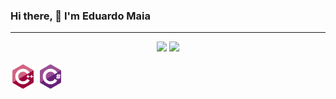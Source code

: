 ### Hi there, 👋 I'm Eduardo Maia

<!--
**edumaia87/edumaia87** is a ✨ _special_ ✨ repository because its `README.md` (this file) appears on your GitHub profile.

Here are some ideas to get you started:

- 🔭 I’m currently working on ...
- 🌱 I’m currently learning ...
- 👯 I’m looking to collaborate on ...
- 🤔 I’m looking for help with ...
- 💬 Ask me about ...
- 📫 How to reach me: ...
- 😄 Pronouns: ...
- ⚡ Fun fact: ...
-->
---
<div align="center" style="display: inline_block">
<img height="160em" src="https://github-readme-stats.vercel.app/api?username=edumaia87&show_icons=true&theme=dracula&include_all_commits=true&count_private=true"/>
<img height="160em" src="https://github-readme-stats.vercel.app/api/top-langs/?username=edumaia87&layout=compact&langs_count=7&theme=dracula"/>
</div>

<div style="display: inline_block"><br>
  <!--  <img align="center" alt="HTML Icon" height="30" width="40" src="https://raw.githubusercontent.com/devicons/devicon/master/icons/html5/html5-original.svg"> 
    <img align="center" alt="CSS Icon" height="30" width="40" src="https://raw.githubusercontent.com/devicons/devicon/master/icons/css3/css3-original.svg">
    <img align="center" alt="JS Icon" height="30" width="40" src="https://raw.githubusercontent.com/devicons/devicon/master/icons/javascript/javascript-plain.svg">
    <img align="center" alt="TS Icon" height="30" width="40" src="https://raw.githubusercontent.com/devicons/devicon/master/icons/typescript/typescript-original.svg">
    <img align="center" alt="React Icon" height="30" width="40" src="https://raw.githubusercontent.com/devicons/devicon/master/icons/react/react-original.svg"> 
    <img align="center" alt="Java Icon" height="50" width="50" src="https://raw.githubusercontent.com/devicons/devicon/master/icons/java/java-original-wordmark.svg"> -->
    <img align="center" alt="C++ Icon" height="40" width="40" src="https://raw.githubusercontent.com/devicons/devicon/master/icons/cplusplus/cplusplus-original.svg">
    <img align="center" alt="Csharp Icon" height="40" width="40" src="https://raw.githubusercontent.com/devicons/devicon/master/icons/csharp/csharp-original.svg">
</div>
